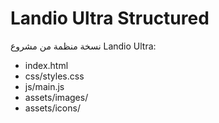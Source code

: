 # Landio Ultra Structured

نسخة منظمة من مشروع Landio Ultra:
- index.html
- css/styles.css
- js/main.js
- assets/images/
- assets/icons/

